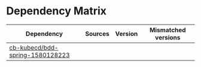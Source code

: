# Dependency Matrix

Dependency | Sources | Version | Mismatched versions
---------- | ------- | ------- | -------------------
[cb-kubecd/bdd-spring-1580128223](https://github.com/cb-kubecd/bdd-spring-1580128223.git) |  | []() | 
